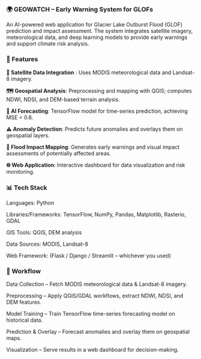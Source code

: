 ### 🌍 GEOWATCH – Early Warning System for GLOFs

An AI-powered web application for Glacier Lake Outburst Flood (GLOF) prediction and impact assessment.
The system integrates satellite imagery, meteorological data, and deep learning models to provide early warnings and support climate risk analysis.

### 🚀 Features

**📡 Satellite Data Integration** : Uses MODIS meteorological data and Landsat-8 imagery.

**🗺️ Geospatial Analysis**: Preprocessing and mapping with QGIS; computes NDWI, NDSI, and DEM-based terrain analysis.

**🤖 AI Forecasting**: TensorFlow model for time-series prediction, achieving MSE = 0.6.

**⚠️ Anomaly Detection**: Predicts future anomalies and overlays them on geospatial layers.

**🌊 Flood Impact Mapping**: Generates early warnings and visual impact assessments of potentially affected areas.

**🌐 Web Application**: Interactive dashboard for data visualization and risk monitoring.

### 📊 Tech Stack

Languages: Python

Libraries/Frameworks: TensorFlow, NumPy, Pandas, Matplotlib, Rasterio, GDAL

GIS Tools: QGIS, DEM analysis

Data Sources: MODIS, Landsat-8

Web Framework: (Flask / Django / Streamlit – whichever you used)

### 🔬 Workflow

Data Collection – Fetch MODIS meteorological data & Landsat-8 imagery.

Preprocessing – Apply QGIS/GDAL workflows, extract NDWI, NDSI, and DEM features.

Model Training – Train TensorFlow time-series forecasting model on historical data.

Prediction & Overlay – Forecast anomalies and overlay them on geospatial maps.

Visualization – Serve results in a web dashboard for decision-making.
